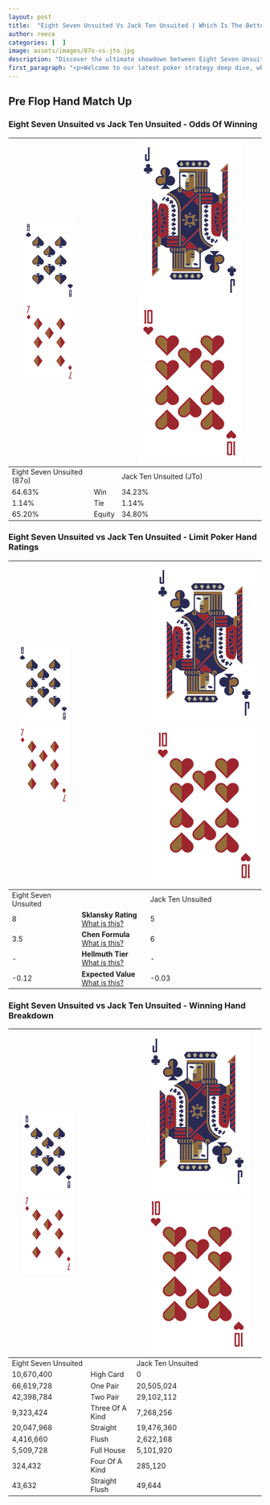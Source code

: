 ```yaml
---
layout: post
title:  "Eight Seven Unsuited Vs Jack Ten Unsuited | Which Is The Better Hand In Poker? A Complete Guide"
author: reece
categories: [  ]
image: assets/images/87o-vs-jto.jpg
description: "Discover the ultimate showdown between Eight Seven Unsuited and Jack Ten Unsuited in poker! Uncover the odds, strategies, and scenarios where one hand triumphs over the other. Get ready to up your poker game with this thrilling analysis."
first_paragraph: "<p>Welcome to our latest poker strategy deep dive, where we're pitting two distinct hands against each other in a high-stakes showdown: Eight Seven Unsuited vs Jack Ten Unsuited.</p><p>In the dynamic world of poker, every decision counts, and knowing which hand holds the upper hand is key to your success at the table.</p><p>In this article, we'll dissect these two hands, explore the scenarios where one dominates the other, and equip you with the knowledge to make strategic choices that can tip the odds in your favor.</p><p>Get ready to unravel the intriguing dynamics of these poker hands and elevate your game to new heights.</p>"
---
```




[comment]: # (sp0)

## Pre Flop Hand Match Up

<div class="table hand-ratings" markdown="1"> 



### Eight Seven Unsuited vs Jack Ten Unsuited - Odds Of Winning


    
| ![image info](assets/images/hand1/8.png) ![image info](assets/images/hand1/7o.png) |  | ![image info](assets/images/hand2/J.png) ![image info](assets/images/hand2/To.png) |
| -------- | -------- | -------- |
| Eight Seven Unsuited (87o) |  | Jack Ten Unsuited (JTo) |
| 64.63% | Win | 34.23% |
| 1.14% | Tie | 1.14% |
| 65.20% | Equity | 34.80% |




[comment]: # (sp1)



### Eight Seven Unsuited vs Jack Ten Unsuited - Limit Poker Hand Ratings


    
| ![image info](assets/images/hand1/8.png) ![image info](assets/images/hand1/7o.png) |  | ![image info](assets/images/hand2/J.png) ![image info](assets/images/hand2/To.png) |
| -------- | -------- | -------- |
| Eight Seven Unsuited |  | Jack Ten Unsuited |
| 8 | **Sklansky Rating** [What is this?](/sklansky-rating-explained) | 5 |
| 3.5 | **Chen Formula** [What is this?](/chen-formula-explained) | 6 |
| - | **Hellmuth Tier** [What is this?](/Hellmuth-tier-explained) | - |
| -0.12 | **Expected Value** [What is this?](/expected-value-explained) | -0.03 |




[comment]: # (sp2)



### Eight Seven Unsuited vs Jack Ten Unsuited - Winning Hand Breakdown


    
| ![image info](assets/images/hand1/8.png) ![image info](assets/images/hand1/7o.png) |  | ![image info](assets/images/hand2/J.png) ![image info](assets/images/hand2/To.png) |
| -------- | -------- | -------- |
| Eight Seven Unsuited |  | Jack Ten Unsuited |
| 10,670,400 | High Card | 0 |
| 66,619,728 | One Pair | 20,505,024 |
| 42,398,784 | Two Pair | 29,102,112 |
| 9,323,424 | Three Of A Kind | 7,268,256 |
| 20,047,968 | Straight | 19,476,360 |
| 4,416,660 | Flush | 2,622,168 |
| 5,509,728 | Full House | 5,101,920 |
| 324,432 | Four Of A Kind | 285,120 |
| 43,632 | Straight Flush | 49,644 |




[comment]: # (sp3)



</div>

[comment]: # (sp4)



[comment]: # (sp5)

